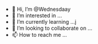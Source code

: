 - 👋 Hi, I’m @Wednesdaay
- 👀 I’m interested in ...
- 🌱 I’m currently learning ...j
- 💞️ I’m looking to collaborate on ...
- 📫 How to reach me ...

<!---
Wednesdaay/Wednesdaay is a ✨ special ✨ repository because its `README.md` (this file) appears on your GitHub profile.
You can click the Preview link to take a look at your changes.
--->

